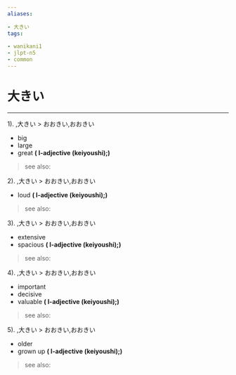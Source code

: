 ```yaml
---
aliases:
    
- 大きい
tags:
    
- wanikani1
- jlpt-n5
- common
---
```


# 大きい
---
1).
,大きい > おおきい,おおきい

- big
- large
- great
**( I-adjective (keiyoushi);)**
> see also: 
            
2).
,大きい > おおきい,おおきい

- loud
**( I-adjective (keiyoushi);)**
> see also: 
            
3).
,大きい > おおきい,おおきい

- extensive
- spacious
**( I-adjective (keiyoushi);)**
> see also: 
            
4).
,大きい > おおきい,おおきい

- important
- decisive
- valuable
**( I-adjective (keiyoushi);)**
> see also: 
            
5).
,大きい > おおきい,おおきい

- older
- grown up
**( I-adjective (keiyoushi);)**
> see also: 
            